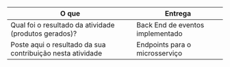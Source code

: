 
|O que| Entrega |
|--|--|
| Qual foi o resultado da atividade (produtos gerados)? |Back End de eventos implementado|
| Poste aqui o resultado da sua contribuição nesta atividade |Endpoints para o microsserviço|

 